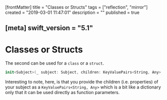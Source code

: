 [frontMatter]
title = "Classes or Structs"
tags = ["reflection", "mirror"]
created = "2019-03-01 11:47:01"
description = ""
published = true

[meta]
swift_version = "5.1"
---

# Classes or Structs

The second can be used for a `class` or a `struct`.

``` Swift
init<Subject>(_ subject: Subject, children: KeyValuePairs<String, Any>, displayStyle: Mirror.DisplayStyle? = nil, ancestorRepresentation: Mirror.AncestorRepresentation = .generated)
```

Interesting to note, here, is that you provide the children (i.e.
properties) of your subject as a `KeyValuePairs<String, Any>` which is a bit like
a dictionary only that it can be used directly as function parameters.
